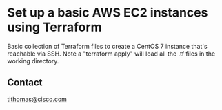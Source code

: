 # Set up a basic AWS EC2 instances using Terraform

Basic collection of Terraform files to create a CentOS 7 instance that's reachable
via SSH. Note a "terraform apply" will load all the .tf files in the working directory.

## Contact

tithomas@cisco.com